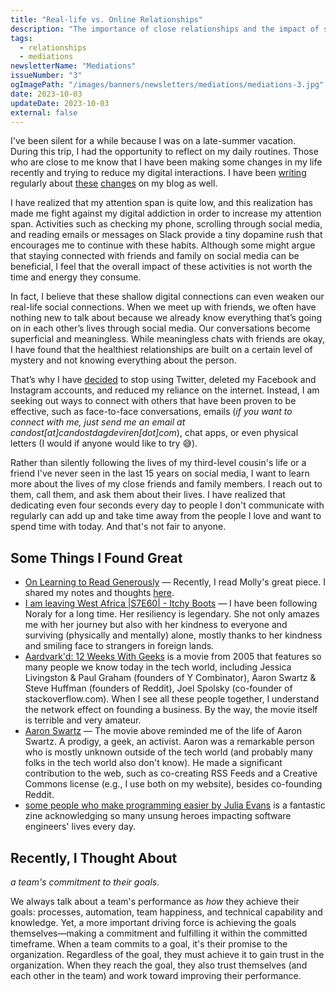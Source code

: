 ```yaml
---
title: "Real-life vs. Online Relationships"
description: "The importance of close relationships and the impact of social media on relationships"
tags:
  - relationships
  - mediations
newsletterName: "Mediations"
issueNumber: "3"
ogImagePath: "/images/banners/newsletters/mediations/mediations-3.jpg"
date: 2023-10-03
updateDate: 2023-10-03
external: false
---
```


I've been silent for a while because I was on a late-summer vacation. During this trip, I had the opportunity to reflect on my daily routines. Those who are close to me know that I have been making some changes in my life recently and trying to reduce my digital interactions. I have been [writing](/my-experience-living-without-social-media/) regularly about [these](/csikszentmihalyi-newport-and-pressfield-on-creativity-time-and-deep-walks-in-remote-work/) [changes](/decisions-that-remove-other-decisions/) on my blog as well.

I have realized that my attention span is quite low, and this realization has made me fight against my digital addiction in order to increase my attention span. Activities such as checking my phone, scrolling through social media, and reading emails or messages on Slack provide a tiny dopamine rush that encourages me to continue with these habits. Although some might argue that staying connected with friends and family on social media can be beneficial, I feel that the overall impact of these activities is not worth the time and energy they consume.

In fact, I believe that these shallow digital connections can even weaken our real-life social connections. When we meet up with friends, we often have nothing new to talk about because we already know everything that’s going on in each other’s lives through social media. Our conversations become superficial and meaningless. While meaningless chats with friends are okay, I have found that the healthiest relationships are built on a certain level of mystery and not knowing everything about the person.

That’s why I have [decided](/my-experience-living-without-social-media/) to stop using Twitter, deleted my Facebook and Instagram accounts, and reduced my reliance on the internet. Instead, I am seeking out ways to connect with others that have been proven to be effective, such as face-to-face conversations, emails (*if you want to connect with me, just send me an email at candost[at]candostdagdeviren[dot]com*), chat apps, or even physical letters (I would if anyone would like to try 😅).

Rather than silently following the lives of my third-level cousin's life or a friend I've never seen in the last 15 years on social media, I want to learn more about the lives of my close friends and family members. I reach out to them, call them, and ask them about their lives. I have realized that dedicating even four seconds every day to people I don't communicate with regularly can add up and take time away from the people I love and want to spend time with today. And that's not fair to anyone.

## Some Things I Found Great

* [On Learning to Read Generously](https://www.tor.com/2023/08/10/on-learning-to-read-generously/) — Recently, I read Molly's great piece. I shared my notes and thoughts [here](/notes/69/).
* [I am leaving West Africa |S7E60| - Itchy Boots](https://www.youtube.com/watch?v=Syso7mToxgM) — I have been following Noraly for a long time. Her resiliency is legendary. She not only amazes me with her journey but also with her kindness to everyone and surviving (physically and mentally) alone, mostly thanks to her kindness and smiling face to strangers in foreign lands.
* [Aardvark'd: 12 Weeks With Geeks](https://www.youtube.com/watch?v=YbrkZ07LKbk) is a movie from 2005 that features so many people we know today in the tech world, including Jessica Livingston & Paul Graham (founders of Y Combinator), Aaron Swartz & Steve Huffman (founders of Reddit), Joel Spolsky (co-founder of stackoverflow.com). When I see all these people together, I understand the network effect on founding a business. By the way, the movie itself is terrible and very amateur.
* [Aaron Swartz](https://www.wikiwand.com/en/Aaron_Swartz) — The movie above reminded me of the life of Aaron Swartz. A prodigy, a geek, an activist. Aaron was a remarkable person who is mostly unknown outside of the tech world (and probably many folks in the tech world also don't know). He made a significant contribution to the web, such as co-creating RSS Feeds and a Creative Commons license (e.g., I use both on my website), besides co-founding Reddit.
* [some people who make programming easier by Julia Evans](https://social.jvns.ca/@b0rk/110974485737300156) is a fantastic zine acknowledging so many unsung heroes impacting software engineers' lives every day.

## Recently, I Thought About

*a team's commitment to their goals.*

We always talk about a team's performance as *how* they achieve their goals: processes, automation, team happiness, and technical capability and knowledge. Yet, a more important driving force is achieving the goals themselves—making a commitment and fulfilling it within the committed timeframe. When a team commits to a goal, it's their promise to the organization. Regardless of the goal, they must achieve it to gain trust in the organization. When they reach the goal, they also trust themselves (and each other in the team) and work toward improving their performance.
